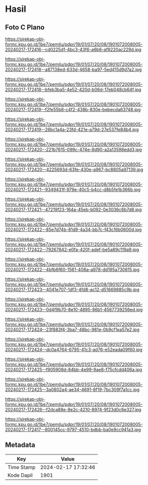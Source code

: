 # Hasil

## Foto C Plano

https://sirekap-obj-formc.kpu.go.id/1be7/pemilu/pdpr/19/01/07/20/08/1901072008005-20240217-172416--cd0225d1-4bc3-43f6-a6b6-af9220ac229d.jpg

https://sirekap-obj-formc.kpu.go.id/1be7/pemilu/pdpr/19/01/07/20/08/1901072008005-20240217-172418--a87138ed-633d-4658-ba97-5ed415d9d7a2.jpg

https://sirekap-obj-formc.kpu.go.id/1be7/pemilu/pdpr/19/01/07/20/08/1901072008005-20240217-172418--bfeb3ba5-4e52-420d-b06d-17eb048cb64f.jpg

https://sirekap-obj-formc.kpu.go.id/1be7/pemilu/pdpr/19/01/07/20/08/1901072008005-20240217-172419--f2fe55b8-c4f2-438b-830e-bebecda63748.jpg

https://sirekap-obj-formc.kpu.go.id/1be7/pemilu/pdpr/19/01/07/20/08/1901072008005-20240217-172419--26bc1a4a-23fd-421e-a79d-27e537fe84b4.jpg

https://sirekap-obj-formc.kpu.go.id/1be7/pemilu/pdpr/19/01/07/20/08/1901072008005-20240217-172420--221b7615-099c-474e-8d90-a2a13598edd3.jpg

https://sirekap-obj-formc.kpu.go.id/1be7/pemilu/pdpr/19/01/07/20/08/1901072008005-20240217-172420--4225693d-63fe-430e-a967-bc8805a97139.jpg

https://sirekap-obj-formc.kpu.go.id/1be7/pemilu/pdpr/19/01/07/20/08/1901072008005-20240217-172421--9349431f-979e-40c5-b4cc-d8b5fe1b366b.jpg

https://sirekap-obj-formc.kpu.go.id/1be7/pemilu/pdpr/19/01/07/20/08/1901072008005-20240217-172421--47219f23-164a-45eb-b092-0e3036c6b7d8.jpg

https://sirekap-obj-formc.kpu.go.id/1be7/pemilu/pdpr/19/01/07/20/08/1901072008005-20240217-172422--85e7d74b-81d9-4a34-bb7c-f43c16b0600d.jpg

https://sirekap-obj-formc.kpu.go.id/1be7/pemilu/pdpr/19/01/07/20/08/1901072008005-20240217-172422--79267842-e0fa-420f-adef-be5a89c119a9.jpg

https://sirekap-obj-formc.kpu.go.id/1be7/pemilu/pdpr/19/01/07/20/08/1901072008005-20240217-172422--4bfb6f60-1561-408a-a978-dd195a730815.jpg

https://sirekap-obj-formc.kpu.go.id/1be7/pemilu/pdpr/19/01/07/20/08/1901072008005-20240217-172423--4041e707-1df3-4fd8-ac12-d51669885c9b.jpg

https://sirekap-obj-formc.kpu.go.id/1be7/pemilu/pdpr/19/01/07/20/08/1901072008005-20240217-172423--0d4f9b70-8e10-4895-86b1-4567739256ed.jpg

https://sirekap-obj-formc.kpu.go.id/1be7/pemilu/pdpr/19/01/07/20/08/1901072008005-20240217-172424--23f883f4-3ba7-48bc-981e-0b9cf1ea57e2.jpg

https://sirekap-obj-formc.kpu.go.id/1be7/pemilu/pdpr/19/01/07/20/08/1901072008005-20240217-172424--dc0a4764-6795-41c3-ad76-e52eada09f60.jpg

https://sirekap-obj-formc.kpu.go.id/1be7/pemilu/pdpr/19/01/07/20/08/1901072008005-20240217-172425--f905908d-84bb-4e99-9ae8-f75cfcdd406a.jpg

https://sirekap-obj-formc.kpu.go.id/1be7/pemilu/pdpr/19/01/07/20/08/1901072008005-20240217-172425--3a0802a4-ae34-4691-8f19-7bc309f7a1cc.jpg

https://sirekap-obj-formc.kpu.go.id/1be7/pemilu/pdpr/19/01/07/20/08/1901072008005-20240217-172426--f2dca88e-8e2c-4210-8974-9f23d0c6e327.jpg

https://sirekap-obj-formc.kpu.go.id/1be7/pemilu/pdpr/19/01/07/20/08/1901072008005-20240217-172417--800145cc-9797-4510-bdbb-ba0e9cc941a3.jpg


## Metadata

| Key        | Value               |
| ---------- | ------------------- |
| Time Stamp | 2024-02-17 17:32:46 |
| Kode Dapil | 1901                |



